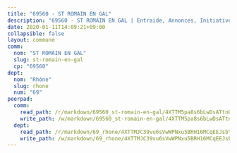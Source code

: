 ```yaml
---
title: "69560 - ST ROMAIN EN GAL"
description: "69560 - ST ROMAIN EN GAL | Entraide, Annonces, Initiatives"
date: 2020-01-11T14:09:21+09:00
collapsible: false
layout: commune
comm:
  nom: "ST ROMAIN EN GAL"
  slug: st-romain-en-gal
  cp: "69560"
dept:
  nom: "Rhône"
  slug: rhone
  num: "69"
peerpad:
  comm:
    read_path: /r/markdown/69560_st-romain-en-gal/4XTTM5pa8s6bLwDsATtnQfZxefvsC7vGjffsb1hTP2UQ9bTYc
    write_path: /w/markdown/69560_st-romain-en-gal/4XTTM5pa8s6bLwDsATtnQfZxefvsC7vGjffsb1hTP2UQ9bTYc-K3TgUEguWVWQJmM3Ys8gq6ht8ABnqnPWMwG4UVvbuVpnBnZvkG7v3mCCwVcXXrYPp3FV2Ubxg2pLNtDVHX3siLbx8JgLAyRVSBbALa8TYJrmH3K5aSnu6yFMsTcWH3E5AfY9kfL4
  dept:
    read_path: /r/markdown/69_rhone/4XTTMJC39vu6sVwWPNxu5BRH16MCqEEJsbYu4RNyAxnNmNtVW
    write_path: /w/markdown/69_rhone/4XTTMJC39vu6sVwWPNxu5BRH16MCqEEJsbYu4RNyAxnNmNtVW-K3TgUzVUEXrXvc8NoaD9JfiBpc5MBFP7KZFqLEsm11xqJDEwSVMy7UACp2eYMzek3K6y2WLoyzq5xdKMZeizKNpfHbUBgJcoYSqfidBaPx8RcTCPmdCXhdgeLZLEYHVco5fHD6Pz
---
```


